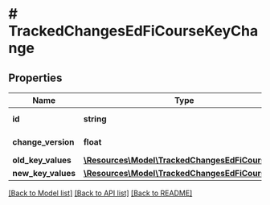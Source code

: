 # # TrackedChangesEdFiCourseKeyChange

## Properties

Name | Type | Description | Notes
------------ | ------------- | ------------- | -------------
**id** | **string** | Resource identifier | [optional]
**change_version** | **float** | Change version | [optional]
**old_key_values** | [**\Resources\Model\TrackedChangesEdFiCourseKey**](TrackedChangesEdFiCourseKey.md) |  | [optional]
**new_key_values** | [**\Resources\Model\TrackedChangesEdFiCourseKey**](TrackedChangesEdFiCourseKey.md) |  | [optional]

[[Back to Model list]](../../README.md#models) [[Back to API list]](../../README.md#endpoints) [[Back to README]](../../README.md)
